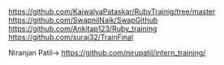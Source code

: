 https://github.com/KaiwalyaPataskar/RubyTrainig/tree/master
https://github.com/SwapnilNaik/SwapGithub
https://github.com/Ankitap123/Ruby_training
https://github.com/suraj32/TrainFinal

Niranjan Patil-> https://github.com/nirupatil/intern_training/
